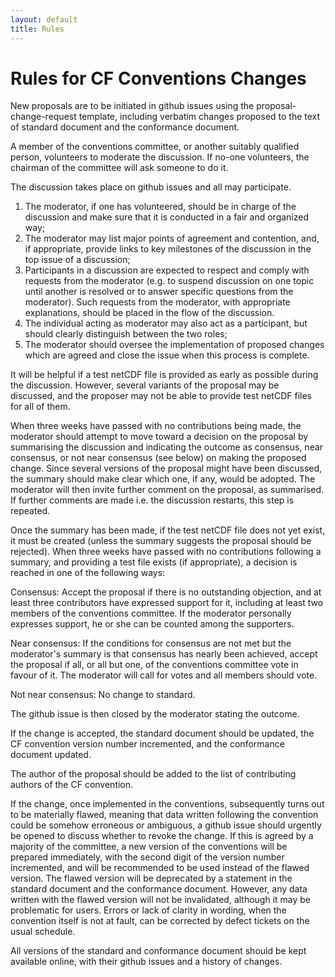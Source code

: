 ```yaml
---
layout: default
title: Rules
---
```


# Rules for CF Conventions Changes
 
<p>New proposals are to be initiated in github issues using the proposal-change-request template, including verbatim changes proposed to the text of standard document and the conformance document.</p>

<p>A member of the conventions committee, or another suitably qualified person, volunteers to moderate the discussion. If no-one volunteers, the chairman of the committee will ask someone to do it.</p>

<p>The discussion takes place on github issues and all may participate.</p>

 1. The moderator, if one has volunteered, should be in charge of the discussion and make sure that it is conducted in a fair and organized way;
 2. The moderator may list major points of agreement and contention, and, if appropriate, provide links to key milestones of the discussion in the top issue of a discussion;
 3. Participants in a discussion are expected to respect and comply with requests from the moderator (e.g. to suspend discussion on one topic until another is resolved or to answer specific questions from the moderator). Such requests from the moderator, with appropriate explanations, should be placed in the flow of the discussion.
 4. The individual acting as moderator may also act as a participant, but should clearly distinguish between the two roles;
 5. The moderator should oversee the implementation of proposed changes which are agreed and close the issue when this process is complete.

<p>It will be helpful if a test netCDF file is provided as early as possible during the discussion. However, several variants of the proposal may be discussed, and the proposer may not be able to provide test netCDF files for all of them.</p>

<p>When three weeks have passed with no contributions being made, the moderator should attempt to move toward a decision on the proposal by summarising the discussion and indicating the outcome as consensus, near consensus, or not near consensus (see below) on making the proposed change. Since several versions of the proposal might have been discussed, the summary should make clear which one, if any, would be adopted. The moderator will then invite further comment on the proposal, as summarised. If further comments are made i.e. the discussion restarts, this step is repeated.</p>

<p>Once the summary has been made, if the test netCDF file does not yet exist, it must be created (unless the summary suggests the proposal should be rejected). When three weeks have passed with no contributions following a summary, and providing a test file exists (if appropriate), a decision is reached in one of the following ways:</p>

<p>Consensus: Accept the proposal if there is no outstanding objection, and at least three contributors have expressed support for it, including at least two members of the conventions committee. If the moderator personally expresses support, he or she can be counted among the supporters.</p>

<p>Near consensus: If the conditions for consensus are not met but the moderator's summary is that consensus has nearly been achieved, accept the proposal if all, or all but one, of the conventions committee vote in favour of it. The moderator will call for votes and all members should vote.</p>

<p>Not near consensus: No change to standard.</p>

<p>The github issue is then closed by the moderator stating the outcome.</p>

<p>If the change is accepted, the standard document should be updated, the CF convention version number incremented, and the conformance document updated.</p>

<p>The author of the proposal should be added to the list of contributing authors of the CF convention.</p>

<p>If the change, once implemented in the conventions, subsequently turns out to be materially flawed, meaning that data written following the convention could be somehow erroneous or ambiguous, a github issue should urgently be opened to discuss whether to revoke the change. If this is agreed by a majority of the committee, a new version of the conventions will be prepared immediately, with the second digit of the version number incremented, and will be recommended to be used instead of the flawed version. The flawed version will be deprecated by a statement in the standard document and the conformance document. However, any data written with the flawed version will not be invalidated, although it may be problematic for users. Errors or lack of clarity in wording, when the convention itself is not at fault, can be corrected by defect tickets on the usual schedule.</p>

<p>All versions of the standard and conformance document should be kept available online, with their github issues and a history of changes.</p>
